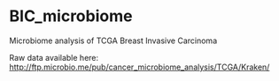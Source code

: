 # BIC_microbiome
 Microbiome analysis of TCGA Breast Invasive Carcinoma

 Raw data available here: http://ftp.microbio.me/pub/cancer_microbiome_analysis/TCGA/Kraken/
